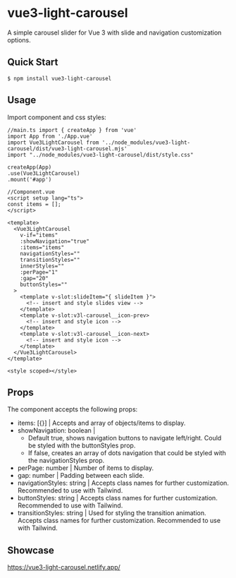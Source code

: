 # vue3-light-carousel

A simple carousel slider for Vue 3 with slide and navigation customization options.

## Quick Start

```
$ npm install vue3-light-carousel
```

## Usage

Import component and css styles:

```vue
//main.ts import { createApp } from 'vue' 
import App from './App.vue' 
import Vue3LightCarousel from '../node_modules/vue3-light-carousel/dist/vue3-light-carousel.mjs' 
import "../node_modules/vue3-light-carousel/dist/style.css" 

createApp(App)
.use(Vue3LightCarousel)
.mount('#app')
```

```vue
//Component.vue
<script setup lang="ts">
const items = [];
</script>

<template>
  <Vue3LightCarousel
    v-if="items"
    :showNavigation="true"
    :items="items"
    navigationStyles=""
    transitionStyles=""
    innerStyles=""
    :perPage="1"
    :gap="20"
    buttonStyles=""
  >
    <template v-slot:slideItem="{ slideItem }">
      <!-- insert and style slides view -->
    </template>
    <template v-slot:v3l-carousel__icon-prev>
      <!-- insert and style icon -->
    </template>
    <template v-slot:v3l-carousel__icon-next>
      <!-- insert and style icon -->
    </template>
  </Vue3LightCarousel>
</template>

<style scoped></style>
```

## Props

The component accepts the following props:

- items: [{}] | Accepts and array of objects/items to display.
- showNavigation: boolean |
  - Default true, shows navigation buttons to navigate left/right. Could be styled with the buttonStyles prop.
  - If false, creates an array of dots navigation that could be styled with the navigationStyles prop.
- perPage: number | Number of items to display.
- gap: number | Padding between each slide.
- navigationStyles: string | Accepts class names for further customization. Recommended to use with Tailwind.
- buttonStyles: string | Accepts class names for further customization. Recommended to use with Tailwind.
- transitionStyles: string | Used for styling the transition animation. Accepts class names for further customization. Recommended to use with Tailwind.

## Showcase

https://vue3-light-carousel.netlify.app/

